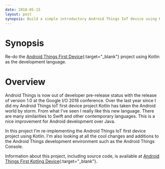 ```yaml
---
date: 2018-05-15
layout: post
synopsis: Build a simple introductory Android Things IoT device using Kotlin.
---
```


# Synopsis

Re-do the [Android Things First Device](http://shinyobjectaffliction.com/AndroidIoTFirstDevice){:target="_blank"} project using Kotlin as the development language.

# Overview

Android Things is now out of developer pre-release status with the release of version 1.0 at the Google I/O 2018 conference. Over the last year since I did my Android Things IoT first device project Kotlin has taken the Android world by storm. From what I've seen I really like this new language. There are many similarities to Swift and other contemporary languages. This is a nice improvement for Android development over Java.

In this project I'm re-implementing the Android Things IoT first device project using Kotlin. I'm also looking at all the cool changes and additions to the Android Things development environment such as the Android Things Console.

Information about this project, including source code, is available at [Android Things First Kotling Device](http://shinyobjectaffliction.com/AndroidIoTFirstKotlinDevice){:target="_blank"}.
